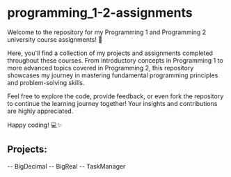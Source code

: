 # programming_1-2-assignments
Welcome to the repository for my Programming 1 and Programming 2 university course assignments! 🚀

Here, you'll find a collection of my projects and assignments completed throughout these courses. From introductory concepts in Programming 1 to more advanced topics covered in Programming 2, this repository showcases my journey in mastering fundamental programming principles and problem-solving skills.

Feel free to explore the code, provide feedback, or even fork the repository to continue the learning journey together! Your insights and contributions are highly appreciated.

Happy coding! 💻✨

## Projects:
-- BigDecimal
-- BigReal
-- TaskManager

